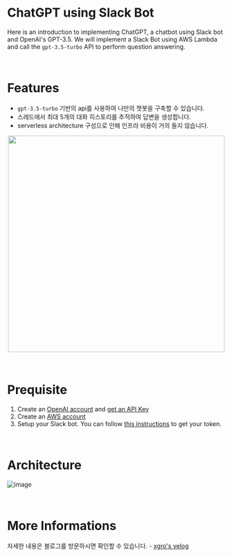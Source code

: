 # ChatGPT using Slack Bot

Here is an introduction to implementing ChatGPT, a chatbot using Slack bot and OpenAI's GPT-3.5. We will implement a Slack Bot using AWS Lambda and call the `gpt-3.5-turbo` API to perform question answering.

<br>

# Features

- `gpt-3.5-turbo` 기반의 api를 사용하여 나만의 챗봇을 구축할 수 있습니다.
- 스레드에서 최대 5개의 대화 히스토리를 추적하여 답변을 생성합니다.
- serverless architecture 구성으로 인해 인프라 비용이 거의 들지 않습니다.

<p align="center">
    <img src="https://user-images.githubusercontent.com/76501289/226831302-705202d4-4ae4-4e88-9587-06f98bd82c28.gif" width="500"/>
</p>

<br>

# Prequisite

1. Create an [OpenAI account](https://openai.com/api/) and [get an API Key](https://platform.openai.com/account/api-keys)
2. Create an [AWS account](https://aws.amazon.com/es/)
3. Setup your Slack bot. You can follow [this instructions](https://core.telegram.org/bots/tutorial#obtain-your-bot-token) to get your token.

<br>

# Architecture
![image](https://user-images.githubusercontent.com/76501289/226831214-1956651a-9024-449e-9557-eab46bb94953.png)

<br>

# More Informations
자세한 내용은 블로그를 방문하시면 확인할 수 있습니다. - [xgro's velog](https://velog.io/@xgro/awsslackbotchatgpt)
